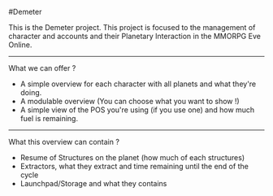#Demeter

This is the Demeter project. This project is focused to the management of character and accounts and their Planetary Interaction in the MMORPG Eve Online.

---

What we can offer ?
- A simple overview for each character with all planets and what they're doing.
- A modulable overview (You can choose what you want to show !)
- A simple view of the POS you're using (if you use one) and how much fuel is remaining.

---

What this overview can contain ?
- Resume of Structures on the planet (how much of each structures)
- Extractors, what they extract and time remaining until the end of the cycle
- Launchpad/Storage and what they contains
